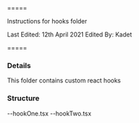 =====

Instructions for hooks folder

Last Edited: 12th April 2021
Edited By: Kadet

=====

### Details

This folder contains custom react hooks

### Structure

--hookOne.tsx
--hookTwo.tsx
